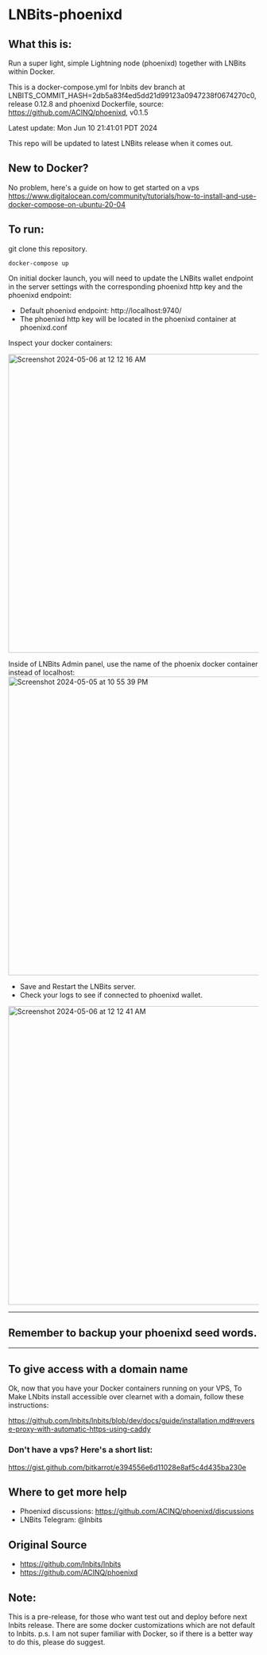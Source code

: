 # LNBits-phoenixd

## What this is:

Run a super light, simple Lightning node (phoenixd) together with LNBits within Docker.

This is a docker-compose.yml for lnbits dev branch at LNBITS_COMMIT_HASH=2db5a83f4ed5dd21d99123a0947238f0674270c0, release 0.12.8
and phoenixd Dockerfile, source: https://github.com/ACINQ/phoenixd, v0.1.5

Latest update: Mon Jun 10 21:41:01 PDT 2024

This repo will be updated to latest LNBits release when it comes out. 

## New to Docker? 

No problem, here's a guide on how to get started on a vps
https://www.digitalocean.com/community/tutorials/how-to-install-and-use-docker-compose-on-ubuntu-20-04

## To run:

git clone this repository.

```
docker-compose up
```
On initial docker launch, you will need to update the LNBits wallet endpoint in the server
settings with the corresponding phoenixd http key and the phoenixd endpoint: 

- Default phoenixd endpoint: http://localhost:9740/ 
- The phoenixd http key will be located in the phoenixd container at phoenixd.conf

Inspect your docker containers:

<img width="600" alt="Screenshot 2024-05-06 at 12 12 16 AM" src="https://github.com/bitkarrot/lnbits-phoenixd/assets/73979971/11126b8a-908a-4a64-b08a-74fb19ad2c8b">


Inside of LNBits Admin panel, use the name of the phoenix docker container instead of localhost:
<img width="600" alt="Screenshot 2024-05-05 at 10 55 39 PM" src="https://github.com/bitkarrot/lnbits-phoenixd/assets/73979971/f8a9f888-54d5-47b6-b39c-b1e78b388347">

- Save and Restart the LNBits server.
- Check your logs to see if connected to phoenixd wallet.
  
<img width="600" alt="Screenshot 2024-05-06 at 12 12 41 AM" src="https://github.com/bitkarrot/lnbits-phoenixd/assets/73979971/e61ed7ef-c2ef-4704-897c-5d6f4b719409">

  
---

## Remember to backup your phoenixd seed words.

--- 
## To give access with a domain name

Ok, now that you have your Docker containers running on your VPS,
To Make LNbits install accessible over clearnet with a domain, follow these instructions: 

https://github.com/lnbits/lnbits/blob/dev/docs/guide/installation.md#reverse-proxy-with-automatic-https-using-caddy

### Don't have a vps? Here's a short list:
https://gist.github.com/bitkarrot/e394556e6d11028e8af5c4d435ba230e


## Where to get more help

- Phoenixd discussions: https://github.com/ACINQ/phoenixd/discussions
- LNBits Telegram: @lnbits

## Original Source

- https://github.com/lnbits/lnbits
- https://github.com/ACINQ/phoenixd

## Note:

This is a pre-release, for those who want test out and deploy before next lnbits release. 
There are some docker customizations which are not default to lnbits. 
p.s. I am not super familiar with Docker, so if there is a better way to do this, please do suggest.

